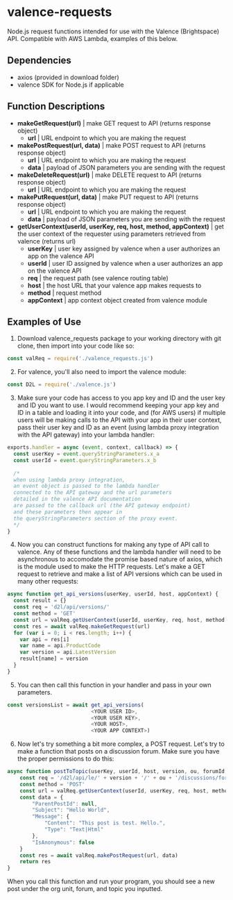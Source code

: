 # valence-requests
Node.js request functions intended for use with the Valence (Brightspace) API.
Compatible with AWS Lambda, examples of this below.

## Dependencies
- axios (provided in download folder)
- valence SDK for Node.js if applicable

## Function Descriptions
- __makeGetRequest(url)__ | make GET request to API (returns response object)
  - __url__ | URL endpoint to which you are making the request
- __makePostRequest(url, data)__ | make POST request to API (returns response object)
  - __url__ | URL endpoint to which you are making the request
  - __data__ | payload of JSON parameters you are sending with the request
- __makeDeleteRequest(url)__ | make DELETE request to API (returns response object)
  - __url__ | URL endpoint to which you are making the request
- __makePutRequest(url, data)__ | make PUT request to API (returns response object)
  - __url__ | URL endpoint to which you are making the request
  - __data__ | payload of JSON parameters you are sending with the request
- __getUserContext(userId, userKey, req, host, method, appContext)__ | get the user context of the requester using parameters retrieved from valence (returns url)
  - __userKey__ | user key assigned by valence when a user authorizes an app on the valence API
  - __userId__ | user ID assigned by valence when a user authorizes an app on the valence API
  - __req__ | the request path (see valence routing table)
  - __host__ | the host URL that your valence app makes requests to
  - __method__ | request method
  - __appContext__ | app context object created from valence module

## Examples of Use
1. Download valence_requests package to your working directory with git clone, then import into your code like so:
 ```javascript
 const valReq = require('./valence_requests.js')
 ```
2. For valence, you'll also need to import the valence module:
```javascript
const D2L = require('./valence.js')
```
3. Make sure your code has access to you app key and ID and the user key and ID you want to use. I would recommend keeping your app key and ID in a table and loading it into your code, and (for AWS users) if multiple users will be making calls to the API with your app in their user context, pass their user key and ID as an event (using lambda proxy integration with the API gateway) into your lambda handler:
```javascript
exports.handler = async (event, context, callback) => {
  const userKey = event.queryStringParameters.x_a
  const userId = event.queryStringParameters.x_b
  
  /*
  when using lambda proxy integration, 
  an event object is passed to the lambda handler
  connected to the API gateway and the url parameters 
  detailed in the valence API documentation
  are passed to the callback url (the API gateway endpoint) 
  and these parameters then appear in 
  the queryStringParameters section of the proxy event.
  */
}
```
4. Now you can construct functions for making any type of API call to valence. Any of these functions and the lambda handler will need to be asynchronous to accomodate the promise based nature of axios, which is the module used to make the HTTP requests. Let's make a GET request to retrieve and make a list of API versions which can be used in many other requests:
```javascript
async function get_api_versions(userKey, userId, host, appContext) {
  const result = {}
  const req = 'd2l/api/versions/'
  const method = 'GET'
  const url = valReq.getUserContext(userId, userKey, req, host, method, appContext)
  const res = await valReq.makeGetRequest(url)
  for (var i = 0; i < res.length; i++) {
    var api = res[i]
    var name = api.ProductCode
    var version = api.LatestVersion
    result[name] = version
  }
}
```
5. You can then call this function in your handler and pass in your own parameters.
```javascript
const versionsList = await get_api_versions(
                           <YOUR USER ID>, 
                           <YOUR USER KEY>, 
                           <YOUR HOST>, 
                           <YOUR APP CONTEXT>)
```
6. Now let's try something a bit more complex, a POST request. Let's try to make a function that posts on a discussion forum. Make sure you have the proper permissions to do this:
```javascript
async function postToTopic(userKey, userId, host, version, ou, forumId, topicId, appContext) {
    const req = '/d2l/api/le/' + version + '/' + ou + '/discussions/forums/' + forumId + '/topics/' + topicId + '/posts/'
    const method = 'POST'
    const url = valReq.getUserContext(userId, userKey, req, host, method, appContext)
    const data = {
        "ParentPostId": null,
        "Subject": "Hello World",
        "Message": {
            "Content": "This post is test. Hello.",
            "Type": "Text|Html"
        },
        "IsAnonymous": false
    }
    const res = await valReq.makePostRequest(url, data)
    return res
}
```
When you call this function and run your program, you should see a new post under the org unit, forum, and topic you inputted.
